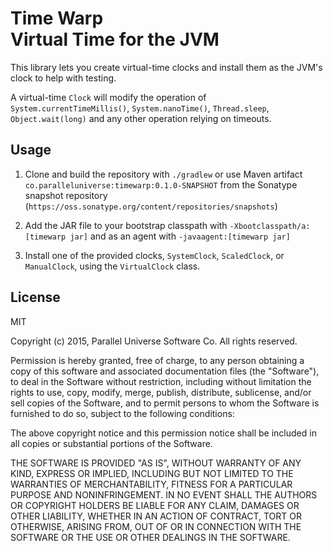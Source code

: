 
# Time Warp<br>Virtual Time for the JVM

This library lets you create virtual-time clocks and install them as the JVM's clock to help with testing.

A virtual-time `Clock` will modify the operation of
`System.currentTimeMillis()`, `System.nanoTime()`, `Thread.sleep`, `Object.wait(long)` 
and any other operation relying on timeouts.

## Usage

1. Clone and build the repository with `./gradlew` or use Maven artifact `co.paralleluniverse:timewarp:0.1.0-SNAPSHOT`
from the Sonatype snapshot repository (`https://oss.sonatype.org/content/repositories/snapshots`)

2. Add the JAR file to your bootstrap classpath with `-Xbootclasspath/a:[timewarp jar]` and as an agent
with `-javaagent:[timewarp jar]`

3. Install one of the provided clocks, `SystemClock`, `ScaledClock`, or `ManualClock`, using the `VirtualClock` class.

## License

MIT

Copyright (c) 2015, Parallel Universe Software Co. All rights reserved.

Permission is hereby granted, free of charge, to any person obtaining a copy
of this software and associated documentation files (the "Software"), to deal
in the Software without restriction, including without limitation the rights
to use, copy, modify, merge, publish, distribute, sublicense, and/or sell
copies of the Software, and to permit persons to whom the Software is
furnished to do so, subject to the following conditions:

The above copyright notice and this permission notice shall be included in
all copies or substantial portions of the Software.

THE SOFTWARE IS PROVIDED "AS IS", WITHOUT WARRANTY OF ANY KIND, EXPRESS OR
IMPLIED, INCLUDING BUT NOT LIMITED TO THE WARRANTIES OF MERCHANTABILITY,
FITNESS FOR A PARTICULAR PURPOSE AND NONINFRINGEMENT. IN NO EVENT SHALL THE
AUTHORS OR COPYRIGHT HOLDERS BE LIABLE FOR ANY CLAIM, DAMAGES OR OTHER
LIABILITY, WHETHER IN AN ACTION OF CONTRACT, TORT OR OTHERWISE, ARISING FROM,
OUT OF OR IN CONNECTION WITH THE SOFTWARE OR THE USE OR OTHER DEALINGS IN
THE SOFTWARE.
